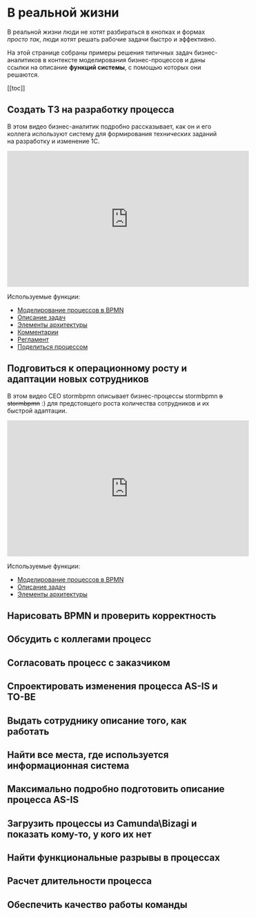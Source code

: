 # В реальной жизни

В реальной жизни люди не хотят разбираться в кнопках и формах _просто так_, люди хотят решать рабочие задачи быстро и эффективно.

На этой странице собраны примеры решения типичных задач бизнес-аналитиков в контексте моделирования бизнес-процессов и даны ссылки на описание __функций системы__, с помощью которых они решаются.


[[toc]]

## Создать ТЗ на разработку процесса

В этом видео бизнес-аналитик подробно рассказывает, как он и его коллега используют систему для формирования технических заданий на разработку и изменение 1С.

<iframe width="560" height="315" src="https://www.youtube.com/embed/QlOFXuYYEgU?si=NcKOSCi7FZEpQ6Vw" frameborder="0" allow="autoplay; encrypted-media" allowfullscreen></iframe>

Используемые функции:
 - [Моделирование процессов в BPMN](../features/#редактор-bpmn)
 - [Описание задач](../features/#описание-задач)
 - [Элементы архитектуры](../features/#элементы-архитектуры)
 - [Комментарии](../features/#комментирование)
 - [Регламент](../features/#регламенты)
 - [Поделиться процессом](../team-work/#поделиться-процессом)

## Подговиться к операционному росту и адаптации новых сотрудников
В этом видео CEO stormbpmn описывает бизнес-процессы stormbpmn ~~в stormbpmn~~ :) для предстоящего роста количества сотрудников и их быстрой адаптации.
<iframe width="560" height="315" src="https://www.youtube.com/embed/5wmeM3gWwbs?si=VKqGCRsAaVyj9xIM" frameborder="0" allow="autoplay; encrypted-media" allowfullscreen></iframe>

Используемые функции:
 - [Моделирование процессов в BPMN](../features/#редактор-bpmn)
 - [Описание задач](../features/#описание-задач)
 - [Элементы архитектуры](../features/#элементы-архитектуры)

## Нарисовать BPMN и проверить корректность
## Обсудить с коллегами процесс

## Согласовать процесс с заказчиком

## Спроектировать изменения процесса AS-IS и TO-BE

## Выдать сотруднику описание того, как работать

## Найти все места, где используется информационная система 

## Максимально подробно подготовить описание процесса AS-IS

## Загрузить процессы из Camunda\Bizagi и показать кому-то, у кого их нет

## Найти функциональные разрывы в процессах

## Расчет длительности процесса

## Обеспечить качество работы команды 


